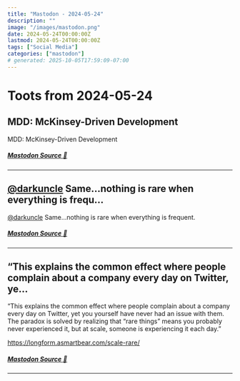 ```yaml
---
title: "Mastodon - 2024-05-24"
description: ""
image: "/images/mastodon.png"
date: 2024-05-24T00:00:00Z
lastmod: 2024-05-24T00:00:00Z
tags: ["Social Media"]
categories: ["mastodon"]
# generated: 2025-10-05T17:59:09-07:00
---
```


# Toots from 2024-05-24

## MDD: McKinsey-Driven Development

MDD: McKinsey-Driven Development

##### [Mastodon Source 🐘](https://hachyderm.io/@mweagle/112498076604610136)

---

## [@darkuncle](https://infosec.exchange/@darkuncle) Same...nothing is rare when everything is frequ...

[@darkuncle](https://infosec.exchange/@darkuncle) Same...nothing is rare when everything is frequent.

##### [Mastodon Source 🐘](https://hachyderm.io/@mweagle/112497895916943808)

---

## “This explains the common effect where people complain about a company every day on Twitter, ye...

“This explains the common effect where people complain about a company every day on Twitter, yet you yourself have never had an issue with them. The paradox is solved by realizing that “rare things” means you probably never experienced it, but at scale, someone is experiencing it each day.”

<https://longform.asmartbear.com/scale-rare/>

##### [Mastodon Source 🐘](https://hachyderm.io/@mweagle/112494444975486195)

---


